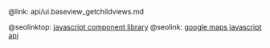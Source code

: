 @link: api/ui.baseview_getchildviews.md

@seolinktop: [javascript component library](https://webix.com)
@seolink: [google maps javascript api](https://webix.com/widget/maps/)